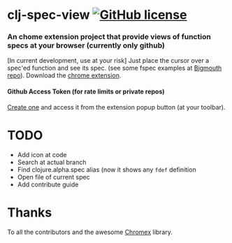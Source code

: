 # clj-spec-view [![GitHub license](https://img.shields.io/github/license/binaryage/chromex-sample.svg)](license.txt)

### An chome extension project that provide views of function specs at your browser (currently only github)

[In current development, use at your risk]
Just place the cursor over a spec'ed function and see its spec. (see some fspec examples at [Bigmouth repo](https://github.com/athos/Bigmouth/blob/master/src/bigmouth/interaction.clj)).
Download the [chrome extension](https://chrome.google.com/webstore/detail/clj-spec-view/ohdilhfeehobpbnioeghljglgjbpjkin).

#### Github Access Token (for rate limits or private repos)

[Create one](https://help.github.com/articles/creating-an-access-token-for-command-line-use) and access it from the extension popup button (at your toolbar).

# TODO

- Add icon at code
- Search at actual branch
- Find clojure.alpha.spec alias (now it shows any `fdef` definition
- Open file of current spec
- Add contribute guide

# Thanks

To all the contributors and the awesome [Chromex](https://github.com/binaryage/chromex) library.
